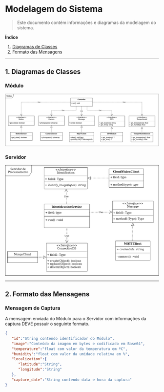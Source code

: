 # Modelagem do Sistema
> Este documento contém informações e diagramas da modelagem do sistema.

**Índice**

1. [Diagramas de Classes](#1-diagramas-de-classes)
2. [Formato das Mensagens](#2-formato-das-mensagens)

---

## 1. Diagramas de Classes

### Módulo

![Diagrama de Classes do Módulo](../images/module-class-diagram.png)

### Servidor

![Diagrama de Classes do Servidor de Processamento](../images/processing-server-class-diagram.png)

---

## 2. Formato das Mensagens

### Mensagem de Captura

A mensagem enviada do Módulo para o Servidor com informações da captura DEVE possuir o seguinte formato.

```json
{
   "id":"String contendo identificador do Módulo",
   "image":"Conteúdo da imagem em bytes e codificado em Base64",
   "temperature":"float com valor da temperatura em ºC",
   "humidity":"float com valor da umidade relativa em %",
   "localization":{
      "latitude":"String",
      "longitude":"String"
   },
   "capture_date":"String contendo data e hora da captura"
}
```

